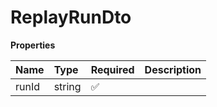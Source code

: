 # ReplayRunDto

**Properties**

| Name  | Type   | Required | Description |
| :---- | :----- | :------- | :---------- |
| runId | string | ✅       |             |

<!-- This file was generated by liblab | https://liblab.com/ -->
